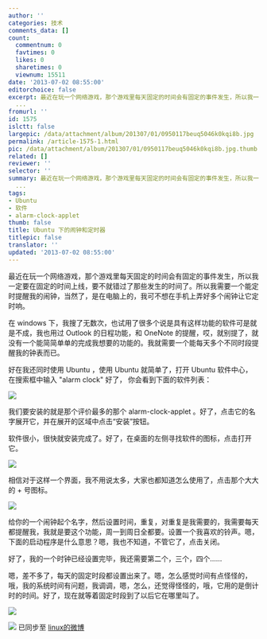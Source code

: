 ```yaml
---
author: ''
categories: 技术
comments_data: []
count:
  commentnum: 0
  favtimes: 0
  likes: 0
  sharetimes: 0
  viewnum: 15511
date: '2013-07-02 08:55:00'
editorchoice: false
excerpt: 最近在玩一个网络游戏，那个游戏里每天固定的时间会有固定的事件发生，所以我一定要在固定的时间上线，要不就错过了那些发生的时间了。所以我需要一个能定时提醒我的闹钟，当然了，是在电脑上的，我可不想在手机上弄
  ...
fromurl: ''
id: 1575
islctt: false
largepic: /data/attachment/album/201307/01/0950117beuq5046k0kqi8b.jpg
permalink: /article-1575-1.html
pic: /data/attachment/album/201307/01/0950117beuq5046k0kqi8b.jpg.thumb.jpg
related: []
reviewer: ''
selector: ''
summary: 最近在玩一个网络游戏，那个游戏里每天固定的时间会有固定的事件发生，所以我一定要在固定的时间上线，要不就错过了那些发生的时间了。所以我需要一个能定时提醒我的闹钟，当然了，是在电脑上的，我可不想在手机上弄
  ...
tags:
- Ubuntu
- 软件
- alarm-clock-applet
thumb: false
title: Ubuntu 下的闹钟和定时器
titlepic: false
translator: ''
updated: '2013-07-02 08:55:00'
---
```


最近在玩一个网络游戏，那个游戏里每天固定的时间会有固定的事件发生，所以我一定要在固定的时间上线，要不就错过了那些发生的时间了。所以我需要一个能定时提醒我的闹钟，当然了，是在电脑上的，我可不想在手机上弄好多个闹钟让它定时响。


在 windows 下，我搜了无数次，也试用了很多个说是具有这样功能的软件可是就是不成，我也用过 Outlook 的日程功能，和 OneNote 的提醒，哎，就别提了，就没有一个能简简单单的完成我想要的功能的。我就需要一个能每天多个不同时段提醒我的钟表而已。


好在我还同时使用 Ubuntu ，使用 Ubuntu 就简单了，打开 Ubuntu 软件中心，在搜索框中输入 "alarm clock" 好了， 你会看到下面的软件列表：


![](/data/attachment/album/201307/01/0950117beuq5046k0kqi8b.jpg)


我们要安装的就是那个评价最多的那个 alarm-clock-applet 。好了，点击它的名字展开它，并在展开的区域中点击“安装”按钮。


软件很小，很快就安装完成了。好了，在桌面的左侧寻找软件的图标，点击打开它。


![](/data/attachment/album/201307/01/0956020ucn3ifk2qcqcaun.jpg)


相信对于这样一个界面，我不用说太多，大家也都知道怎么使用了，点击那个大大的 + 号图标。


![](/data/attachment/album/201307/01/09574384p1lgpl15btgs2f.jpg)


给你的一个闹钟起个名字，然后设置时间，重复，对重复是我需要的，我需要每天都提醒我，我就是要这个功能，周一到周日全都要。设置一个我喜欢的铃声。嗯，下面的启动程序是什么意思？嗯，我也不知道，不管它了，点击关闭。


好了，我的一个时钟已经设置完毕，我还需要第二个，三个，四个……


嗯，差不多了，每天的固定时段都设置出来了。嗯，怎么感觉时间有点怪怪的，哦，我的系统时间有问题，我调调，嗯，怎么，还觉得怪怪的，哦，它用的是倒计时的时间。好了，现在就等着固定时段到了以后它在哪里叫了。


![](/data/attachment/album/201307/01/100325ix11161i696ql8zi.jpg)


![](https://img.linux.net.cn/xwb/images/bgimg/icon_logo.png) 已同步至 [linux的微博](http://weibo.com/1772191555/zE5nr06uL)